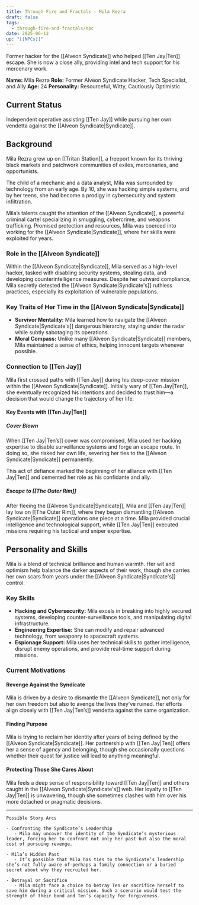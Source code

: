 ```yaml
---
title: Through Fire and Fractals - Mila Rezra
draft: false
tags:
  - through-fire-and-fractals/npc
date: 2025-06-12
up: "[[NPCs]]"
---
```


Former hacker for the [[Alveon Syndicate]] who helped [[Ten Jay|Ten]] escape. She is now a close ally, providing intel and tech support for his mercenary work.

**Name:** Mila Rezra
**Role:** Former Alveon Syndicate Hacker, Tech Specialist, and Ally
**Age:** 24
**Personality:** Resourceful, Witty, Cautiously Optimistic 

## Current Status

Independent operative assisting [[Ten Jay]] while pursuing her own vendetta against the [[Alveon Syndicate|Syndicate]].

## Background

Mila Rezra grew up on [[Tritan Station]], a freeport known for its thriving black markets and patchwork communities of exiles, mercenaries, and opportunists. 

The child of a mechanic and a data analyst, Mila was surrounded by technology from an early age. By 10, she was hacking simple systems, and by her teens, she had become a prodigy in cybersecurity and system infiltration. 

Mila’s talents caught the attention of the [[Alveon Syndicate]], a powerful criminal cartel specializing in smuggling, cybercrime, and weapons trafficking. Promised protection and resources, Mila was coerced into working for the [[Alveon Syndicate|Syndicate]], where her skills were exploited for years.

### Role in the [[Alveon Syndicate]]

Within the [[Alveon Syndicate|Syndicate]], Mila served as a high-level hacker, tasked with disabling security systems, stealing data, and developing counterintelligence measures. Despite her outward compliance, Mila secretly detested the [[Alveon Syndicate|Syndicate's]] ruthless practices, especially its exploitation of vulnerable populations.

### Key Traits of Her Time in the [[Alveon Syndicate|Syndicate]]

- **Survivor Mentality:** Mila learned how to navigate the [[Alveon Syndicate|Syndicate's]] dangerous hierarchy, staying under the radar while subtly sabotaging its operations.
- **Moral Compass:** Unlike many [[Alveon Syndicate|Syndicate]] members, Mila maintained a sense of ethics, helping innocent targets whenever possible.

### Connection to [[Ten Jay]]

Mila first crossed paths with [[Ten Jay]] during his deep-cover mission within the [[Alveon Syndicate|Syndicate]]. Initially wary of [[Ten Jay|Ten]], she eventually recognized his intentions and decided to trust him—a decision that would change the trajectory of her life.

#### Key Events with [[Ten Jay|Ten]]

##### Cover Blown

When [[Ten Jay|Ten’s]] cover was compromised, Mila used her hacking expertise to disable surveillance systems and forge an escape route. In doing so, she risked her own life, severing her ties to the [[Alveon Syndicate|Syndicate]] permanently.

This act of defiance marked the beginning of her alliance with [[Ten Jay|Ten]] and cemented her role as his confidante and ally.

##### Escape to [[The Outer Rim]]

After fleeing the [[Alveon Syndicate|Syndicate]], Mila and [[Ten Jay|Ten]] lay low on [[The Outer Rim]], where they began dismantling [[Alveon Syndicate|Syndicate]] operations one piece at a time. Mila provided crucial intelligence and technological support, while [[Ten Jay|Ten]] executed missions requiring his tactical and sniper expertise.

## Personality and Skills

Mila is a blend of technical brilliance and human warmth. Her wit and optimism help balance the darker aspects of their work, though she carries her own scars from years under the [[Alveon Syndicate|Syndicate's]] control.

### Key Skills

- **Hacking and Cybersecurity:** Mila excels in breaking into highly secured systems, developing counter-surveillance tools, and manipulating digital infrastructure.
- **Engineering Expertise:** She can modify and repair advanced technology, from weaponry to spacecraft systems.
- **Espionage Support:** Mila uses her technical skills to gather intelligence, disrupt enemy operations, and provide real-time support during missions.

### Current Motivations

#### Revenge Against the Syndicate

Mila is driven by a desire to dismantle the [[Alveon Syndicate]], not only for her own freedom but also to avenge the lives they’ve ruined. Her efforts align closely with [[Ten Jay|Ten’s]] vendetta against the same organization.

#### Finding Purpose

Mila is trying to reclaim her identity after years of being defined by the [[Alveon Syndicate|Syndicate]]. Her partnership with [[Ten Jay|Ten]] offers her a sense of agency and belonging, though she occasionally questions whether their quest for justice will lead to anything meaningful.
#### Protecting Those She Cares About

Mila feels a deep sense of responsibility toward [[Ten Jay|Ten]] and others caught in the [[Alveon Syndicate|Syndicate's]] web. Her loyalty to [[Ten Jay|Ten]] is unwavering, though she sometimes clashes with him over his more detached or pragmatic decisions.

---

```
Possible Story Arcs

- Confronting the Syndicate’s Leadership
   - Mila may uncover the identity of the Syndicate’s mysterious leader, forcing her to confront not only her past but also the moral cost of pursuing revenge.

- Mila’s Hidden Past
   - It’s possible that Mila has ties to the Syndicate’s leadership she’s not fully aware of—perhaps a family connection or a buried secret about why they recruited her.

- Betrayal or Sacrifice
   - Mila might face a choice to betray Ten or sacrifice herself to save him during a critical mission. Such a scenario would test the strength of their bond and Ten’s capacity for forgiveness.
```